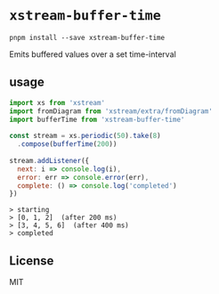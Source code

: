 # `xstream-buffer-time`

```
pnpm install --save xstream-buffer-time
```

Emits buffered values over a set time-interval

## usage

```js
import xs from 'xstream'
import fromDiagram from 'xstream/extra/fromDiagram'
import bufferTime from 'xstream-buffer-time'
 
const stream = xs.periodic(50).take(8)
  .compose(bufferTime(200))
 
stream.addListener({
  next: i => console.log(i),
  error: err => console.error(err),
  complete: () => console.log('completed')
})
```

```text
> starting
> [0, 1, 2]  (after 200 ms)
> [3, 4, 5, 6]  (after 400 ms)
> completed
```

## License

MIT


